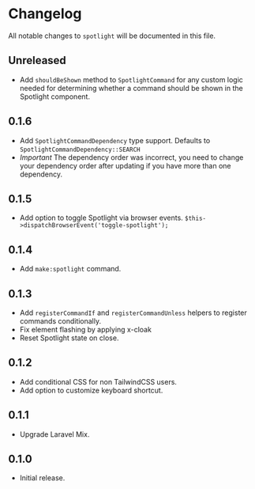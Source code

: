 # Changelog

All notable changes to `spotlight` will be documented in this file.

## Unreleased
- Add `shouldBeShown` method to `SpotlightCommand` for any custom logic needed for determining whether a command should be shown in the Spotlight component.

## 0.1.6
- Add `SpotlightCommandDependency` type support. Defaults to `SpotlightCommandDependency::SEARCH`
- *Important* The dependency order was incorrect, you need to change your dependency order after updating if you have more than one dependency.

## 0.1.5
- Add option to toggle Spotlight via browser events. `$this->dispatchBrowserEvent('toggle-spotlight');`

## 0.1.4
- Add `make:spotlight` command.

## 0.1.3
- Add `registerCommandIf` and `registerCommandUnless` helpers to register commands conditionally.
- Fix element flashing by applying x-cloak
- Reset Spotlight state on close.

## 0.1.2
- Add conditional CSS for non TailwindCSS users.
- Add option to customize keyboard shortcut.

## 0.1.1
- Upgrade Laravel Mix.

## 0.1.0
- Initial release.
